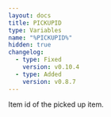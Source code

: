 ```yaml
---
layout: docs
title: PICKUPID
type: Variables
name: "%PICKUPID%"
hidden: true
changelog:
  - type: Fixed
    version: v0.10.4
  - type: Added
    version: v0.8.7
---
```

Item id of the picked up item.
